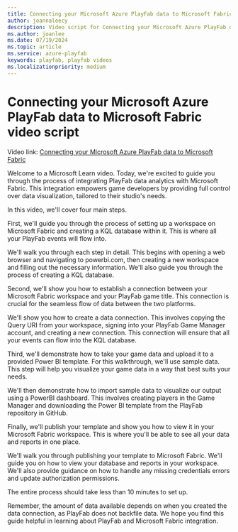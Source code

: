 ```yaml
---
title: Connecting your Microsoft Azure PlayFab data to Microsoft Fabric video script
author: joannaleecy
description: Video script for Connecting your Microsoft Azure PlayFab data to Microsoft Fabric
ms.author: joanlee
ms.date: 07/19/2024
ms.topic: article
ms.service: azure-playfab
keywords: playfab, playfab videos
ms.localizationpriority: medium
---
```


# Connecting your Microsoft Azure PlayFab data to Microsoft Fabric video script

Video link: [Connecting your Microsoft Azure PlayFab data to Microsoft Fabric](https://www.youtube.com/watch?v=lbHjRRz7i1I)

Welcome to a Microsoft Learn video. Today, we're excited to guide you through the process of integrating PlayFab data analytics with Microsoft Fabric. 
This integration empowers game developers by providing full control over data visualization, tailored to their studio's needs.

In this video, we'll cover four main steps. 

First, we'll guide you through the process of setting up a workspace on Microsoft Fabric and creating a KQL database within it. 
This is where all your PlayFab events will flow into.

We'll walk you through each step in detail. 
This begins with opening a web browser and navigating to powerbi.com, then creating a new workspace and filling out the necessary information. 
We'll also guide you through the process of creating a KQL database.

Second, we'll show you how to establish a connection between your Microsoft Fabric workspace and your PlayFab game title. 
This connection is crucial for the seamless flow of data between the two platforms.

We'll show you how to create a data connection. 
This involves copying the Query URI from your workspace, signing into your PlayFab Game Manager account, and creating a new connection. 
This connection will ensure that all your events can flow into the KQL database.

Third, we'll demonstrate how to take your game data and upload it to a provided Power BI template. 
For this walkthrough, we'll use sample data. 
This step will help you visualize your game data in a way that best suits your needs.

We'll then demonstrate how to import sample data to visualize our output using a PowerBI dashboard. 
This involves creating players in the Game Manager and downloading the Power BI template from the PlayFab repository in GitHub.

Finally, we'll publish your template and show you how to view it in your Microsoft Fabric workspace. 
This is where you'll be able to see all your data and reports in one place.

We'll walk you through publishing your template to Microsoft Fabric. 
We'll guide you on how to view your database and reports in your workspace. 
We'll also provide guidance on how to handle any missing credentials errors and update authorization permissions.

The entire process should take less than 10 minutes to set up. 

Remember, the amount of data available depends on when you created the data connection, as PlayFab does not backfile data. 
We hope you find this guide helpful in learning about PlayFab and Microsoft Fabric integration.
